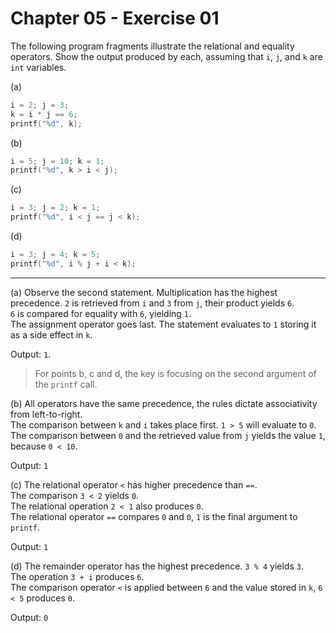 # Chapter 05 - Exercise 01

The following program fragments illustrate the relational and equality
operators. Show the output produced by each, assuming that `i`, `j`, and `k` are
`int` variables.

(a)

```C
i = 2; j = 3;
k = i * j == 6;
printf("%d", k);
```

(b)

```C
i = 5; j = 10; k = 1;
printf("%d", k > i < j);
```

(c)

```C
i = 3; j = 2; k = 1;
printf("%d", i < j == j < k);
```

(d)

```C
i = 3; j = 4; k = 5;
printf("%d", i % j + i < k);
```


---


(a)
Observe the second statement. Multiplication has the highest precedence. `2`
is retrieved from `i` and `3` from `j`, their product yields `6`.  
`6` is compared for equality with `6`, yielding `1`.  
The assignment operator goes last. The statement evaluates to `1` storing it as
a side effect in `k`.  

Output: `1`.  

> For points b, c and d, the key is focusing on the second argument of the
> `printf` call.

(b)
All operators have the same precedence, the rules dictate associativity from
left-to-right.  
The comparison between `k` and `i` takes place first. `1 > 5`  will evaluate to
`0`.  
The comparison between `0` and the retrieved value from `j` yields the value
`1`, because `0 < 10`.

Output: `1`  

(c)
The relational operator `<` has higher precedence than `==`.  
The comparison `3 < 2` yields `0`.  
The relational operation `2 < 1` also produces `0`.  
The relational operator `==` compares `0` and `0`, `1` is the final argument to
`printf`.  

Output: `1`  

(d)
The remainder operator has the highest precedence. `3 % 4` yields `3`.  
The operation `3 + i` produces `6`.  
The comparison operator `<` is applied between `6` and the value stored in `k`,
`6 < 5` produces `0`.  

Output: `0`
